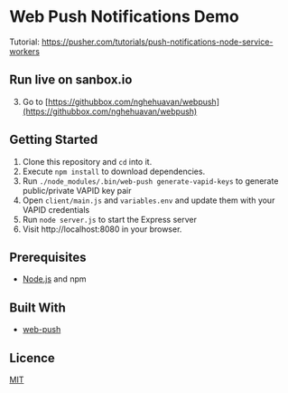 # Web Push Notifications Demo

Tutorial: https://pusher.com/tutorials/push-notifications-node-service-workers

## Run live on sanbox.io
3. Go to [https://githubbox.com/nghehuavan/webpush](https://githubbox.com/nghehuavan/webpush)

## Getting Started

1. Clone this repository and `cd` into it.
2. Execute `npm install` to download dependencies.
3. Run `./node_modules/.bin/web-push generate-vapid-keys` to generate public/private VAPID key pair
4. Open `client/main.js` and `variables.env` and update them with your VAPID credentials
5. Run `node server.js` to start the Express server
6. Visit http://localhost:8080 in your browser.

## Prerequisites

- [Node.js](https://nodejs.org/en) and npm

## Built With

- [web-push](https://github.com/web-push-libs/web-push)

## Licence

[MIT](https://opensource.org/licenses/MIT)

